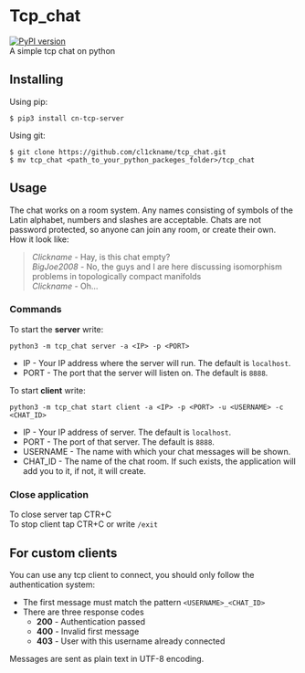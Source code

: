 # Tcp_chat
[![PyPI version](https://badge.fury.io/py/cn-tcp-server.svg)](https://badge.fury.io/py/cn-tcp-server)  
A simple tcp chat on python
## Installing

Using pip:

```
$ pip3 install cn-tcp-server
```

Using git:
```
$ git clone https://github.com/cl1ckname/tcp_chat.git
$ mv tcp_chat <path_to_your_python_packeges_folder>/tcp_chat
```

## Usage
The chat works on a room system. Any names consisting of symbols of the Latin alphabet, numbers and slashes are acceptable. Chats are not password protected, so anyone can join any room, or create their own.  
How it look like:
>_Clickname_ - Hay, is this chat empty?  
>_BigJoe2008_ - No, the guys and I are here discussing isomorphism problems in topologically compact manifolds  
>_Clickname_ - Oh...  
### Commands
To start the __server__ write:  
```
python3 -m tcp_chat server -a <IP> -p <PORT>
```
* IP - Your IP address where the server will run. The default is `localhost`.  
* PORT - The port that the server will listen on. The default is `8888`.  
  
To start __client__ write:
```
python3 -m tcp_chat start client -a <IP> -p <PORT> -u <USERNAME> -c <CHAT_ID>
```
* IP - Your IP address of server. The default is `localhost`.  
* PORT - The port of that server. The default is `8888`.  
* USERNAME - The name with which your chat messages will be shown.  
* CHAT_ID - The name of the chat room. If such exists, the application will add you to it, if not, it will create.
### Close application
To close server tap CTR+C  
To stop client tap CTR+C or write `/exit`
## For custom clients
You can use any tcp client to connect, you should only follow the authentication system:
* The first message must match the pattern `<USERNAME>_<CHAT_ID>`
* There are three response codes
  * __200__ - Authentication passed
  * __400__ - Invalid first message
  * __403__ - User with this username already connected  

Messages are sent as plain text in UTF-8 encoding.
